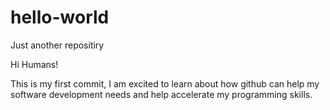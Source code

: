 # hello-world
Just another repositiry

Hi Humans!

This is my first commit, I am excited to learn about how github can help my software development needs and help accelerate my programming skills.
